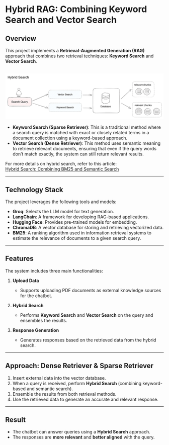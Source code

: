 # Hybrid RAG: Combining Keyword Search and Vector Search

## Overview
This project implements a **Retrieval-Augmented Generation (RAG)** approach that combines two retrieval techniques: **Keyword Search** and **Vector Search**.

<br>
<img src="image.png" alt="GraphRAG" width="600">

<br>

- **Keyword Search (Sparse Retriever)**: This is a traditional method where a search query is matched with exact or closely related terms in a document collection using a keyword-based approach.
- **Vector Search (Dense Retriever)**: This method uses semantic meaning to retrieve relevant documents, ensuring that even if the query words don’t match exactly, the system can still return relevant results.

For more details on hybrid search, refer to this article:  
[Hybrid Search: Combining BM25 and Semantic Search](https://medium.com/etoai/hybrid-search-combining-bm25-and-semantic-search-for-better-results-with-lan-1358038fe7e6)

---

## Technology Stack
The project leverages the following tools and models:

- **Groq**: Selects the LLM model for text generation.
- **LangChain**: A framework for developing RAG-based applications.
- **Hugging Face**: Provides pre-trained models for embedding.
- **ChromaDB**: A vector database for storing and retrieving vectorized data.
- **BM25**: A ranking algorithm used in information retrieval systems to estimate the relevance of documents to a given search query.

---

## Features
The system includes three main functionalities:

1. **Upload Data**  
   - Supports uploading PDF documents as external knowledge sources for the chatbot.

2. **Hybrid Search**  
   - Performs **Keyword Search** and **Vector Search** on the query and ensembles the results.

3. **Response Generation**  
   - Generates responses based on the retrieved data from the hybrid search.

---

## Approach: Dense Retriever & Sparse Retriever
1. Insert external data into the vector database.
2. When a query is received, perform **Hybrid Search** (combining keyword-based and semantic search).
3. Ensemble the results from both retrieval methods.
4. Use the retrieved data to generate an accurate and relevant response.

---

## Result
- The chatbot can answer queries using a **Hybrid Search** approach.
- The responses are **more relevant** and **better aligned** with the query.